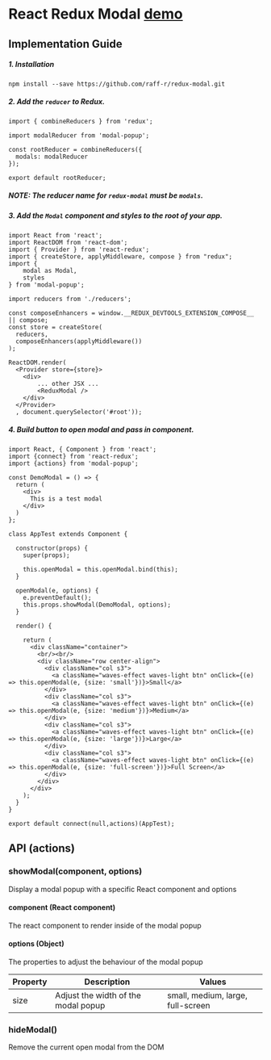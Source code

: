 # React Redux Modal [demo](https://raff-r.github.io/redux-modal/)

## Implementation Guide

##### 1. Installation

`npm install --save https://github.com/raff-r/redux-modal.git`

##### 2. Add the `reducer` to Redux.

```
import { combineReducers } from 'redux';

import modalReducer from 'modal-popup';

const rootReducer = combineReducers({
  modals: modalReducer
});

export default rootReducer;
```

##### NOTE: The reducer name for `redux-modal` must be `modals`.

##### 3. Add the `Modal` component and styles to the root of your app.

```
import React from 'react';
import ReactDOM from 'react-dom';
import { Provider } from 'react-redux';
import { createStore, applyMiddleware, compose } from "redux";
import {
    modal as Modal,
    styles
} from 'modal-popup';

import reducers from './reducers';

const composeEnhancers = window.__REDUX_DEVTOOLS_EXTENSION_COMPOSE__ || compose;
const store = createStore(
  reducers,
  composeEnhancers(applyMiddleware())
);

ReactDOM.render(
  <Provider store={store}>
    <div>
        ... other JSX ...
        <ReduxModal />
    </div>
  </Provider>
  , document.querySelector('#root'));
```

##### 4. Build button to open modal and pass in component.

```
import React, { Component } from 'react';
import {connect} from 'react-redux';
import {actions} from 'modal-popup';

const DemoModal = () => {
  return (
    <div>
      This is a test modal
    </div>
  )
};

class AppTest extends Component {

  constructor(props) {
    super(props);

    this.openModal = this.openModal.bind(this);
  }

  openModal(e, options) {
    e.preventDefault();
    this.props.showModal(DemoModal, options);
  }

  render() {

    return (
      <div className="container">
        <br/><br/>
        <div className="row center-align">
          <div className="col s3">
            <a className="waves-effect waves-light btn" onClick={(e) => this.openModal(e, {size: 'small'})}>Small</a>
          </div>
          <div className="col s3">
            <a className="waves-effect waves-light btn" onClick={(e) => this.openModal(e, {size: 'medium'})}>Medium</a>
          </div>
          <div className="col s3">
            <a className="waves-effect waves-light btn" onClick={(e) => this.openModal(e, {size: 'large'})}>Large</a>
          </div>
          <div className="col s3">
            <a className="waves-effect waves-light btn" onClick={(e) => this.openModal(e, {size: 'full-screen'})}>Full Screen</a>
          </div>
        </div>
      </div>
    );
  }
}

export default connect(null,actions)(AppTest);
```


## API (actions)

### showModal(component, options)
Display a modal popup with a specific React component and options

#### component (React component)
The react component to render inside of the modal popup

#### options (Object)
The properties to adjust the behaviour of the modal popup

Property    | Description                           | Values                            |
----------- | ------------------------------------- | --------------------------------- |
size        | Adjust the width of the modal popup   | small, medium, large, full-screen |

### hideModal()
Remove the current open modal from the DOM
